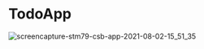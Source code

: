 # TodoApp

![screencapture-stm79-csb-app-2021-08-02-15_51_35](https://user-images.githubusercontent.com/32535293/127933371-464d3b31-8162-41db-a075-51e93420620f.png)

